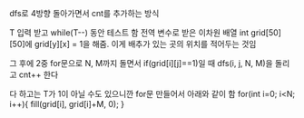 dfs로 4방향 돌아가면서 cnt를 추가하는 방식

T 입력 받고 while(T--) 동안 테스트 함
전역 변수로 받은 이차원 배열 int grid[50][50]에 
grid[y][x] = 1을 해줌. 이게 배추가 있는 곳의 위치를 적어두는 것임

그 후에 2중 for문으로 N, M까지 돌면서 if(grid[i][j]==1)일 때
dfs(i, j, N, M)을 돌리고 cnt++ 한다

다 하고는 T가 1이 아닐 수도 있으니깐
for문 만들어서 아래와 같이 함
for(int i=0; i<N; i++){
  fill(grid[i], grid[i]+M, 0);
}
